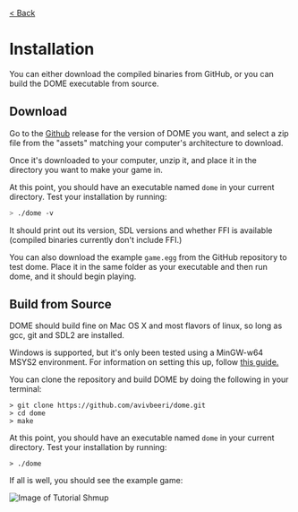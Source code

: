 [< Back](.)

Installation
=================

You can either download the compiled binaries from GitHub, or you can build the DOME executable from source.

## Download

Go to the [Github](https://github.com/avivbeeri/dome/releases) release for the version of DOME you want, and select a zip file from the "assets" matching your computer's architecture to download.

Once it's downloaded to your computer, unzip it, and place it in the directory you want to make your game in.

At this point, you should have an executable named `dome` in your current directory. Test your installation by running:

```bash
> ./dome -v
```
It should print out its version, SDL versions and whether FFI is available (compiled binaries currently don't include FFI.)

You can also download the example `game.egg` from the GitHub repository to test dome. Place it in the same folder as your executable and then run dome, and it should begin playing.

## Build from Source

DOME should build fine on Mac OS X and most flavors of linux, so long as gcc, git and SDL2 are installed. 

Windows is supported, but it's only been tested using a MinGW-w64 MSYS2 environment. For information on setting this up, follow [this guide.](https://github.com/orlp/dev-on-windows/wiki/Installing-GCC--&-MSYS2)

You can clone the repository and build DOME by doing the following in your terminal:

```
> git clone https://github.com/avivbeeri/dome.git
> cd dome
> make
```

At this point, you should have an executable named `dome` in your current directory. Test your installation by running:

```
> ./dome
```

If all is well, you should see the example game:

![Image of Tutorial Shmup](https://avivbeeri.github.com/dome/assets/shmup.png)

